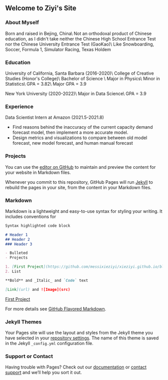 ## Welcome to Ziyi's Site

### About Myself

Born and raised in Bejing, China\\
Not an orthodoxal product of Chinese education, as I didn't take neither the Chinese High School Entrance Test nor the Chinese University Entrance Test (GaoKao)\\
Like Snowboarding, Soccer, Formula 1, Simulator Racing, Texas Holdem 

### Education

University of California, Santa Barbara (2016-2020)\\
College of Creative Studies (Honor's College)\\
Bachelor of Science \\
Major in Physics\\
Minor in Statistics\\
GPA = 3.82\\
Major GPA = 3.9

New York University (2020-2022)\\
Major in Data Science\\
GPA = 3.9

### Experience

Data Scientist Intern at Amazon (2021.5-2021.8)
- Find reasons behind the inaccuracy of the current capacity demand forecast model, then implement a more accurate model.
- Design metrics and visualizations to compare between old model forecast, new model forecast, and human manual forecast

### Projects

You can use the [editor on GitHub](https://github.com/messixieziyi/website/edit/gh-pages/index.md) to maintain and preview the content for your website in Markdown files.

Whenever you commit to this repository, GitHub Pages will run [Jekyll](https://jekyllrb.com/) to rebuild the pages in your site, from the content in your Markdown files.

### Markdown

Markdown is a lightweight and easy-to-use syntax for styling your writing. It includes conventions for

```markdown
Syntax highlighted code block

# Header 1
## Header 2
### Header 3

- Bulleted
- Projects

1. [First Project](https://github.com/messixieziyi/xieziyi.github.io/blob/main/Analysis%20on%20Credit%20Default%20Risks%20from%20Loans%20.pdf)
2. List

**Bold** and _Italic_ and `Code` text

[Link](url) and ![Image](src)
```

[First Project](https://github.com/messixieziyi/xieziyi.github.io/blob/main/Analysis%20on%20Credit%20Default%20Risks%20from%20Loans%20.pdf)

For more details see [GitHub Flavored Markdown](https://guides.github.com/features/mastering-markdown/).

### Jekyll Themes

Your Pages site will use the layout and styles from the Jekyll theme you have selected in your [repository settings](https://github.com/messixieziyi/website/settings/pages). The name of this theme is saved in the Jekyll `_config.yml` configuration file.

### Support or Contact

Having trouble with Pages? Check out our [documentation](https://docs.github.com/categories/github-pages-basics/) or [contact support](https://support.github.com/contact) and we’ll help you sort it out.
